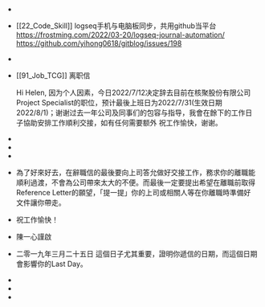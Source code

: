 -
- [[22_Code_Skill]]
  logseq手机与电脑板同步，共用github当平台
  https://frostming.com/2022/03-20/logseq-journal-automation/
  https://github.com/yihong0618/gitblog/issues/198
-
- [[91_Job_TCG]]
  离职信
  
  Hi Helen,
  因为个人因素，今日2022/7/12决定辞去目前在核聚股份有限公司Project Specialist的职位，预计最後上班日为2022/7/31(生效日期2022/8/1)；谢谢过去一年公司及同事们的包容与指导，我會在餘下的工作日子協助安排工作順利交接，如有任何需要额外
  祝工作愉快，谢谢。
-
-
-
- 為了好來好去，在辭職信的最後要向上司答允做好交接工作，務求你的離職能順利過渡，不會為公司帶來太大的不便。而最後一定要提出希望在離職前取得Reference Letter的願望，「提一提」你的上司或相關人等在你離職時準備好文件讓你帶走。
- 祝工作愉快！
- 陳一心謹啟
- 二零一九年三月二十五日
  這個日子尤其重要，證明你遞信的日期，而這個日期會影響你的Last Day。
-
-
-